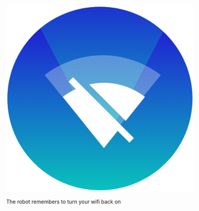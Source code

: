 <img src="https://github.com/mortenjust/wifirobot/blob/master/ux/Google%20Play.png?raw=true">

The robot remembers to turn your wifi back on
